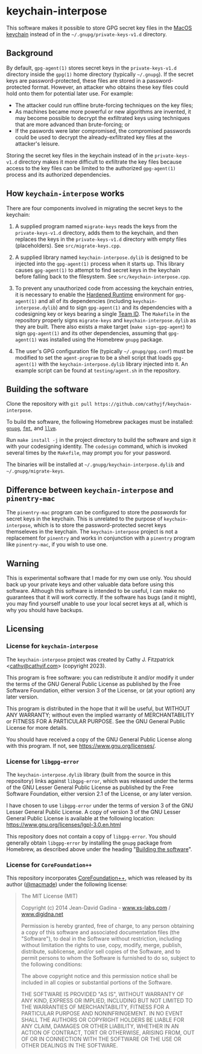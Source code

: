 # keychain-interpose

This software makes it possible to store GPG secret key files in the
[MacOS keychain](https://developer.apple.com/documentation/security/keychain_services/)
instead of in the `~/.gnupg/private-keys-v1.d` directory.

## Background

By default, `gpg-agent(1)` stores secret keys in the `private-keys-v1.d` directory inside
the `gpg(1)` home directory (typically `~/.gnupg`). If the secret keys are password-protected,
these files are stored in a password-protected format. However, an attacker who obtains
these key files could hold onto them for potential later use. For example:

- The attacker could run offline brute-forcing techniques on the key files;
- As machines became more powerful or new algorithms are invented, it may become possible to
  decrypt the exfiltrated keys using techniques that are more advanced than brute-forcing; or
- If the paswords were later compromised, the compromised passwords could be used to decrypt
  the already-exfiltrated key files at the attacker's leisure.

Storing the secret key files in the keychain instead of in the `private-keys-v1.d` directory
makes it more difficult to exfiltrate the key files because access to the key files can be
limited to the authorized `gpg-agent(1)` process and its authorized dependencies.

## How `keychain-interpose` works

There are four components involved in migrating the secret keys to the keychain:

1. A supplied program named `migrate-keys` reads the keys from the `private-keys-v1.d`
   directory, adds them to the keychain, and then replaces the keys in the `private-keys-v1.d`
   directory with empty files (placeholders). See `src/migrate-keys.cpp`.

2. A supplied library named `keychain-interpose.dylib` is designed to be injected into
   the `gpg-agent(1)` process when it starts up. This library causes `gpg-agent(1)` to
   attempt to find secret keys in the keychain before falling back to the filesystem.
   See `src/keychain-interpose.cpp`.

3. To prevent any unauthorized code from accessing the keychain entries, it is necessary
   to enable the [Hardened Runtime](https://developer.apple.com/documentation/security/hardened_runtime)
   environment for `gpg-agent(1)` and all of its dependencies (including  `keychain-interpose.dylib`)
   and to sign `gpg-agent(1)` and its dependencies with a codesigning key or keys bearing
   a single [Team ID](https://developer.apple.com/documentation/xcode/sharing-your-teams-signing-certificates).
   The `Makefile` in the repository properly signs `migrate-keys` and `keychain-interpose.dylib`
   as they are built. There also exists a make target (`make sign-gpg-agent`) to sign
   `gpg-agent(1)` and its other dependencies, assuming that `gpg-agent(1)` was installed using
   the Homebrew `gnupg` package.

4. The user's GPG configuration file (typically `~/.gnupg/gpg.conf`) must be modified to
   set the `agent-program` to be a shell script that loads `gpg-agent(1)` with
   the `keychain-interpose.dylib` library injected into it. An example script can be
   found at `testing/agent.sh` in the repository.

## Building the software

Clone the repository with `git pull https://github.com/cathyjf/keychain-interpose`.

To build the software, the following Homebrew packages must be installed:
[`gnupg`](https://formulae.brew.sh/formula/gnupg),
[`fmt`](https://formulae.brew.sh/formula/fmt), and
[`llvm`](https://formulae.brew.sh/formula/llvm).

Run `make install -j` in the project directory to build the software and sign it with your
codesigning identity. The `codesign` command, which is invoked several times by the `Makefile`,
may prompt you for your password.

The binaries will be installed at `~/.gnupg/keychain-interpose.dylib` and `~/.gnupg/migrate-keys`.

## Difference between `keychain-interpose` and `pinentry-mac`

The `pinentry-mac` program can be configured to store the *passwords* for secret keys
in the keychain. This is unrelated to the purpose of `keychain-interpose`, which is to
store the password-protected secret keys themseleves in the keychain. The `keychain-interpose`
project is not a replacement for `pinentry` and works in conjunction with a `pinentry`
program like `pinentry-mac`, if you wish to use one.

## Warning

This is experimental software that I made for my own use only. You should back up your
private keys and other valuable data before using this software. Although this software
is intended to be useful, I can make no guarantees that it will work correctly. If the
software has bugs (and it might), you may find yourself unable to use your local secret
keys at all, which is why you should have backups.

## Licensing

### License for `keychain-interpose`

The `keychain-interpose` project was created by Cathy J. Fitzpatrick &lt;cathy@cathyjf.com&gt; (copyright 2023).

This program is free software: you can redistribute it and/or modify
it under the terms of the GNU General Public License as published by
the Free Software Foundation, either version 3 of the License, or
(at your option) any later version.

This program is distributed in the hope that it will be useful,
but WITHOUT ANY WARRANTY; without even the implied warranty of
MERCHANTABILITY or FITNESS FOR A PARTICULAR PURPOSE. See the
GNU General Public License for more details.

You should have received a copy of the GNU General Public License
along with this program. If not, see <https://www.gnu.org/licenses/>.

### License for `libgpg-error`

The `keychain-interpose.dylib` library (built from the source in this repository) links
against `libgpg-error`, which was released under the terms of the GNU Lesser General Public
License as published by the Free Software Foundation, either version 2.1 of the License, or
any later version.

I have chosen to use `libgpg-error` under the terms of version 3 of the GNU Lesser General
Public License. A copy of version 3 of the GNU Lesser General Public License is available
at the following location: <https://www.gnu.org/licenses/lgpl-3.0.en.html>

This repository does not contain a copy of `libgpg-error`. You should generally obtain
`libgpg-error` by installing the `gnupg` package from Homebrew, as described above
under the heading "[Building the software](#building-the-software)".

### License for `CoreFoundation++`

This repository incorporates [CoreFoundation++](https://github.com/macmade/CFPP), which was
released by its author ([@macmade](https://github.com/macmade)) under the following license:

> The MIT License (MIT)
>
> Copyright (c) 2014 Jean-David Gadina - www.xs-labs.com / www.digidna.net
>
> Permission is hereby granted, free of charge, to any person obtaining a copy
> of this software and associated documentation files (the "Software"), to deal
> in the Software without restriction, including without limitation the rights
> to use, copy, modify, merge, publish, distribute, sublicense, and/or sell
> copies of the Software, and to permit persons to whom the Software is
> furnished to do so, subject to the following conditions:
>
> The above copyright notice and this permission notice shall be included in
> all copies or substantial portions of the Software.
>
> THE SOFTWARE IS PROVIDED "AS IS", WITHOUT WARRANTY OF ANY KIND, EXPRESS OR
> IMPLIED, INCLUDING BUT NOT LIMITED TO THE WARRANTIES OF MERCHANTABILITY,
> FITNESS FOR A PARTICULAR PURPOSE AND NONINFRINGEMENT. IN NO EVENT SHALL THE
> AUTHORS OR COPYRIGHT HOLDERS BE LIABLE FOR ANY CLAIM, DAMAGES OR OTHER
> LIABILITY, WHETHER IN AN ACTION OF CONTRACT, TORT OR OTHERWISE, ARISING FROM,
> OUT OF OR IN CONNECTION WITH THE SOFTWARE OR THE USE OR OTHER DEALINGS IN
> THE SOFTWARE.
